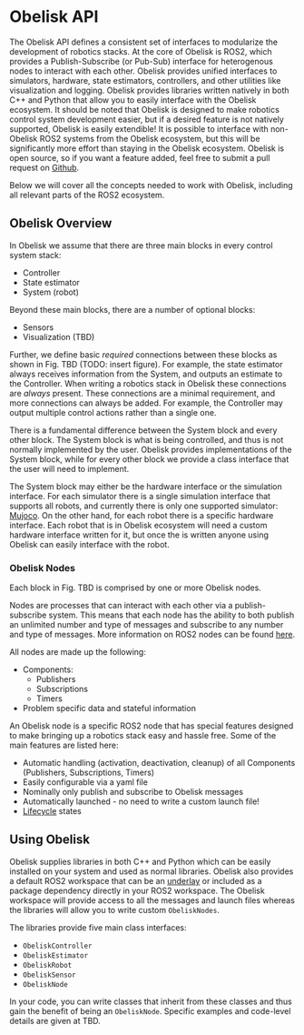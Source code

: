 # Obelisk API
The Obelisk API defines a consistent set of interfaces to modularize the development of robotics stacks. At the core of Obelisk is ROS2, which provides a Publish-Subscribe (or Pub-Sub) interface for heterogenous nodes to interact with each other. Obelisk provides unified interfaces to simulators, hardware, state estimators, controllers, and other utilities like visualization and logging. Obelisk provides libraries written natively in both C++ and Python that allow you to easily interface with the Obelisk ecosystem. It should be noted that Obelisk is designed to make robotics control system development easier, but if a desired feature is not natively supported, Obelisk is easily extendible! It is possible to interface with non-Obelisk ROS2 systems from the Obelisk ecosystem, but this will be significantly more effort than staying in the Obelisk ecosystem. Obelisk is open source, so if you want a feature added, feel free to submit a pull request on [Github](https://github.com/Caltech-AMBER/obelisk).

Below we will cover all the concepts needed to work with Obelisk, including all relevant parts of the ROS2 ecosystem.

## Obelisk Overview
In Obelisk we assume that there are three main blocks in every control system stack:
- Controller
- State estimator
- System (robot)

Beyond these main blocks, there are a number of optional blocks:
- Sensors
- Visualization (TBD)

Further, we define basic *required* connections between these blocks as shown in Fig. TBD (TODO: insert figure). For example, the state estimator always receives information from the System, and outputs an estimate to the Controller. When writing a robotics stack in Obelisk these connections are *always* present. These connections are a minimal requirement, and more connections can always be added. For example, the Controller may output multiple control actions rather than a single one.

There is a fundamental difference between the System block and every other block. The System block is what is being controlled, and thus is not normally implemented by the user. Obelisk provides implementations of the System block, while for every other block we provide a class interface that the user will need to implement.

The System block may either be the hardware interface or the simulation interface. For each simulator there is a single simulation interface that supports all robots, and currently there is only one supported simulator: [Mujoco](https://mujoco.org/). On the other hand, for each robot there is a specific hardware interface. Each robot that is in Obelisk ecosystem will need a custom hardware interface written for it, but once the is written anyone using Obelisk can easily interface with the robot.

### Obelisk Nodes
Each block in Fig. TBD is comprised by one or more Obelisk nodes.

Nodes are processes that can interact with each other via a publish-subscribe system. This means that each node has the ability to both publish an unlimited number and type of messages and subscribe to any number and type of messages. More information on ROS2 nodes can be found [here](https://docs.ros.org/en/humble/Concepts/Basic/About-Nodes.html).

All nodes are made up the following:
- Components:
    - Publishers
    - Subscriptions
    - Timers
- Problem specific data and stateful information

An Obelisk node is a specific ROS2 node that has special features designed to make bringing up a robotics stack easy and hassle free.
Some of the main features are listed here:
- Automatic handling (activation, deactivation, cleanup) of all Components (Publishers, Subscriptions, Timers)
- Easily configurable via a yaml file
- Nominally only publish and subscribe to Obelisk messages
- Automatically launched - no need to write a custom launch file!
- [Lifecycle](https://github.com/ros2/demos/blob/humble/lifecycle/README.rst) states

## Using Obelisk
Obelisk supplies libraries in both C++ and Python which can be easily installed on your system and used as normal libraries. Obelisk also provides a default ROS2 workspace that can be an [underlay](https://docs.ros.org/en/humble/Tutorials/Beginner-Client-Libraries/Creating-A-Workspace/Creating-A-Workspace.html#source-the-overlay) or included as a package dependency directly in your ROS2 workspace. The Obelisk workspace will provide access to all the messages and launch files whereas the libraries will allow you to write custom `ObeliskNodes`.

The libraries provide five main class interfaces:
- `ObeliskController`
- `ObeliskEstimator`
- `ObeliskRobot`
- `ObeliskSensor`
- `ObeliskNode`

In your code, you can write classes that inherit from these classes and thus gain the benefit of being an `ObeliskNode`. Specific examples and code-level details are given at TBD.

<!-- This abstract interface is achieved by defining a set of common [messages](https://docs.ros.org/en/humble/Concepts/Basic/About-Interfaces.html) and [topics](https://docs.ros.org/en/humble/Concepts/Basic/About-Topics.html). Standardizing these messages and topics within the lab will allow anyone to interface with a robot that is in the Obelisk ecosystem without hassle. Similarily, this will make is easy to test code on any simulator in the ecosystem. Each simulator and robot will need to be brought into the ecosystem through a Obelisk wrapper that will allow it to interface with the Obelisk API. Once a robot is in the ecosystem anyone can use it easily without needing to re-create the entire stack.

As part of accomplishing this, Obelisk defines a standardized "world" interface. The Obelisk wrappers let the simulators or robots expose the world interface that the rest of the robot stack can then interface with. Beyond the convinece of interfacing with other robots, this design choice should make moving from simulation to hardware seamless and increase the chances that a working simulation implies a working robot in the real world.

Beyond unifying the simulation and hardware interface, Obelisk users should be able to use other modules that are designed to fit into the Obelisk API easily. For example, if person A has written a state estimator for a robot, then person B should be able to write a controller that uses those state esimates easily and without modifying the source code for their controller or person A's state estimator. This will allow for more code sharing and collaboration.

Obelisk has been designed to provide these conviences with minimal overhead. -->

<!-- TODO (@zolkin): Add in a system diagram -->
<!-- TODO (@zolkin): Break this up into multiple files -->
<!-- ## Configuring Obelisk
Obelisk attempts to be flexible and abstract to meet everyone's needs. This means that for each specific use case we need to configure Obelisk to maximize our efficiency. This can be done through a few configuration files. The configuration files are read in at the start of run time and are not meant to be updated throughout a run.

Obelisk simulator interfaces accept a configuration file to make the simulation match the hardware as best as possible. The possible configuration paramters are given below.
- Robot model
- List of sensors
- Data rates for each sensor
- Configuration of anything hardware bound (e.g. on board PD controller gains)
- Additional noise for each sensor
- Any other objects in the environement (should also be able to be added programatically later.)

Obelisk hardware interfaces accept a configuration file too. The hardware accepts the below paramteres.
- Configuration of anything hardware bound (e.g. on board PD controller gains)

Details on each of these paramters and how to specify them are given at TBD. -->
<!-- TODO (@zolkin): Add in more information about this -->

<!-- ## Messages
Below is a list of messages used by Obelisk
- `obelisk_msg/State`
- `obelisk_msg/EstimatedState`
- `obelisk_msg/EstimatedPosition`
- `obelisk_msg/Joints`
- `obelisk_msg/EstimatedJoints`
- `sensor_msg/quat`
- `sensor_msg/Imu`
- `sensor_msg/Image` (is this the one we want?)
- `sensor_msg/PointCloud`
- `sensor_msg/JointState`
- `obelisk_msg/PDFeedForward`
- `obelisk_msg/Torques` -->

<!-- ## Topics
Below is the full list of topics used by Obelisk.

Topics relating to states and sensors:
- `/obelisk/Joints` (msg: `obelisk_msg/Joints`)
- `/obelisk/FullState` (msg: `obelisk_msg/State`)
- `/obelisk/IMU` (msg: `sensor_msg/Imu`)
- `/obelisk/Cameras` (msg: `sensor_msg/Image`)
- `/obelisk/Lidars` (msg: `sensor_msg/PointCloud`)
- `/obelisk/Encoders` (msg: `obelisk_msg/EstimatedJoints`)
- `/obelisk/Mocap` (msg: `obelisk_msg/EstimatedPosition`)
- `/obelisk/EstimatedState` (msg: `obelisk_msg/EstimatedState`)

Topics relating to controllers:
- `/obelisk/Torques` (msg: `obelisk_msg/Torques`)
- `/obelisk/PDFeedForward` (msg: `obelisk_msg/PDFeedForward`) -->
